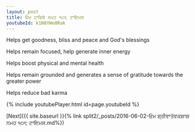 ```yaml
---
layout: post
title: ਓਮ ਹਾਵਿਸ਼ੇ ਨਮਹ ੧੦੮ ਟਾਇਮਸ
youtubeId: k1N8YWe8Rak
---
```

 
 
Helps get goodness, bliss and peace and God's blessings
 
Helps remain focused, help generate inner energy 
 
Helps boost physical and mental health 
 
Helps remain grounded and generates a sense of gratitude towards the greater power 
 
Helps reduce bad karma
 
 
 
 


{% include youtubePlayer.html id=page.youtubeId %}
 
[Next]({{ site.baseurl }}{% link  split2/_posts/2016-06-02-ਓਮ ਸ਼੍ਰੀਵਾਤੱਵਕਸ਼ਾਸ਼ ਨਮਹ ੧੦੮ ਟਾਇਮਸ.md%})
 

